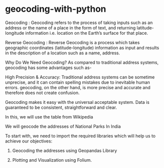 # geocoding-with-python
Geocoding :
Geocoding refers to the process of taking inputs such as an address or the name of a place in the form of text, and returning latitude-longitude information i.e. location on the Earth’s surface for that place.

Reverse Geocoding :
Reverse Geocoding is a process which takes geographic coordinates (latitude-longitude) information as input and results in the description of a location such as a name, address.

Why Do We Need Geocoding?
As compared to traditional address systems, geocoding has some advantages such as-

High Precision & Accuracy:
Traditional address systems can be sometime unprecise, and it can contain spelling mistakes due to inevitable human errors.
geocoding, on the other hand, is more precise and accurate and therefore does not create confusion.

Geocoding makes it easy with the universal acceptable system. Data is guaranteed to be consistent, straightforward and clear.


In this, we will use the table from Wikipedia

We will geocode the addresses of National Parks In India

To start with, we need to import the required libraries which will help us to achieve our objectives:

1) Geocoding the addresses using Geopandas Library

2) Plotting and Visualization using Folium.
